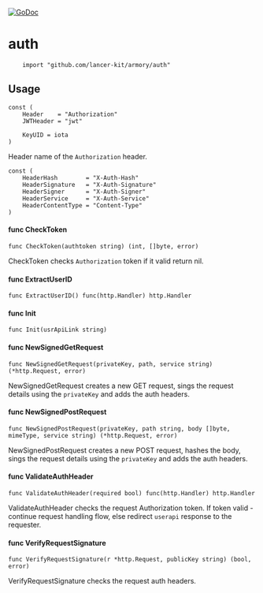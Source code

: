 [![GoDoc](https://godoc.org/github.com/lancer-kit/armory/auth?status.png)](https://godoc.org/github.com/lancer-kit/armory/auth)

# auth

```
    import "github.com/lancer-kit/armory/auth"
```


## Usage

```
const (
	Header    = "Authorization"
	JWTHeader = "jwt"

	KeyUID = iota
)
```
Header name of the `Authorization` header.

```
const (
	HeaderHash        = "X-Auth-Hash"
	HeaderSignature   = "X-Auth-Signature"
	HeaderSigner      = "X-Auth-Signer"
	HeaderService     = "X-Auth-Service"
	HeaderContentType = "Content-Type"
)
```

#### func  CheckToken

```
func CheckToken(authtoken string) (int, []byte, error)
```
CheckToken checks `Authorization` token if it valid return nil.

#### func  ExtractUserID

```
func ExtractUserID() func(http.Handler) http.Handler
```

#### func  Init

```
func Init(usrApiLink string)
```

#### func  NewSignedGetRequest

```
func NewSignedGetRequest(privateKey, path, service string) (*http.Request, error)
```
NewSignedGetRequest creates a new GET request, sings the request details using
the `privateKey` and adds the auth headers.

#### func  NewSignedPostRequest

```
func NewSignedPostRequest(privateKey, path string, body []byte, mimeType, service string) (*http.Request, error)
```
NewSignedPostRequest creates a new POST request, hashes the body, sings the
request details using the `privateKey` and adds the auth headers.

#### func  ValidateAuthHeader

```
func ValidateAuthHeader(required bool) func(http.Handler) http.Handler
```
ValidateAuthHeader checks the request Authorization token. If token valid -
continue request handling flow, else redirect `userapi` response to the
requester.

#### func  VerifyRequestSignature

```
func VerifyRequestSignature(r *http.Request, publicKey string) (bool, error)
```
VerifyRequestSignature checks the request auth headers.
